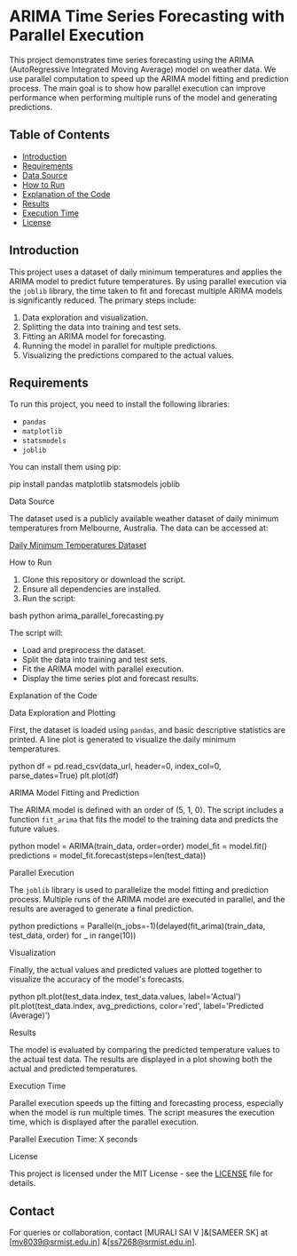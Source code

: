 # ARIMA Time Series Forecasting with Parallel Execution

This project demonstrates time series forecasting using the ARIMA (AutoRegressive Integrated Moving Average) model on weather data. We use parallel computation to speed up the ARIMA model fitting and prediction process. The main goal is to show how parallel execution can improve performance when performing multiple runs of the model and generating predictions.

## Table of Contents

- [Introduction](#introduction)
- [Requirements](#requirements)
- [Data Source](#data-source)
- [How to Run](#how-to-run)
- [Explanation of the Code](#explanation-of-the-code)
- [Results](#results)
- [Execution Time](#execution-time)
- [License](#license)

## Introduction

This project uses a dataset of daily minimum temperatures and applies the ARIMA model to predict future temperatures. By using parallel execution via the `joblib` library, the time taken to fit and forecast multiple ARIMA models is significantly reduced. The primary steps include:

1. Data exploration and visualization.
2. Splitting the data into training and test sets.
3. Fitting an ARIMA model for forecasting.
4. Running the model in parallel for multiple predictions.
5. Visualizing the predictions compared to the actual values.

## Requirements

To run this project, you need to install the following libraries:

- `pandas`
- `matplotlib`
- `statsmodels`
- `joblib`

You can install them using pip:

pip install pandas matplotlib statsmodels joblib


Data Source

The dataset used is a publicly available weather dataset of daily minimum temperatures from Melbourne, Australia. The data can be accessed at:

[Daily Minimum Temperatures Dataset](https://raw.githubusercontent.com/jbrownlee/Datasets/master/daily-min-temperatures.csv)

How to Run

1. Clone this repository or download the script.
2. Ensure all dependencies are installed.
3. Run the script:

bash
python arima_parallel_forecasting.py


The script will:
- Load and preprocess the dataset.
- Split the data into training and test sets.
- Fit the ARIMA model with parallel execution.
- Display the time series plot and forecast results.

Explanation of the Code

Data Exploration and Plotting

First, the dataset is loaded using `pandas`, and basic descriptive statistics are printed. A line plot is generated to visualize the daily minimum temperatures.

python
df = pd.read_csv(data_url, header=0, index_col=0, parse_dates=True)
plt.plot(df)


 ARIMA Model Fitting and Prediction

The ARIMA model is defined with an order of (5, 1, 0). The script includes a function `fit_arima` that fits the model to the training data and predicts the future values.

python
model = ARIMA(train_data, order=order)
model_fit = model.fit()
predictions = model_fit.forecast(steps=len(test_data))


Parallel Execution

The `joblib` library is used to parallelize the model fitting and prediction process. Multiple runs of the ARIMA model are executed in parallel, and the results are averaged to generate a final prediction.

python
predictions = Parallel(n_jobs=-1)(delayed(fit_arima)(train_data, test_data, order) for _ in range(10))


Visualization

Finally, the actual values and predicted values are plotted together to visualize the accuracy of the model's forecasts.

python
plt.plot(test_data.index, test_data.values, label='Actual')
plt.plot(test_data.index, avg_predictions, color='red', label='Predicted (Average)')


Results

The model is evaluated by comparing the predicted temperature values to the actual test data. The results are displayed in a plot showing both the actual and predicted temperatures.

Execution Time

Parallel execution speeds up the fitting and forecasting process, especially when the model is run multiple times. The script measures the execution time, which is displayed after the parallel execution.


Parallel Execution Time: X seconds


 License

This project is licensed under the MIT License - see the [LICENSE](LICENSE) file for details.

## Contact
For queries or collaboration, contact [MURALI SAI V ]&[SAMEER SK] at [mv8039@srmist.edu.in] &[ss7268@srmist.edu.in].
